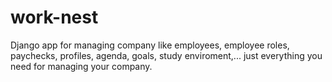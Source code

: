 # work-nest
Django app for managing company like employees, employee roles, paychecks, profiles, agenda, goals, study enviroment,... just everything you need for managing your company.
